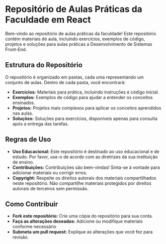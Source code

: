 <h1>Repositório de Aulas Práticas da Faculdade em React</h1>
<p>Bem-vindo ao repositório de aulas práticas da faculdade! Este repositório contém materiais de aula, incluindo exercícios, exemplos de código, projetos e soluções para aulas práticas a Desenvolvimento de Sistemas Front-End.</p>

<h2>Estrutura do Repositório</h2>
<p>O repositório é organizado em pastas, cada uma representando um conjunto de aulas. Dentro de cada pasta, você encontrará:</p>

<ul>
  <li><strong>Exercícios:</strong> Materiais para prática, incluindo instruções e código inicial.</li>
  <li><strong>Exemplos:</strong> Exemplos de código para ajudar a entender os conceitos ensinados.</li>
  <li><strong>Projetos:</strong> Projetos mais complexos para aplicar os conceitos aprendidos nas aulas.</li>
  <li><strong>Soluções:</strong> Soluções para exercícios, disponíveis apenas para consulta após a entrega das tarefas.</li>
</ul>

<h2>Regras de Uso</h2>
<ul>
  <li><strong>Uso Educacional:</strong> Este repositório é destinado ao uso educacional e de estudo. Por favor, use-o de acordo com as diretrizes da sua instituição de ensino.</li>
  <li><strong>Contribuições:</strong> Contribuições são bem-vindas! Sinta-se à vontade para adicionar materiais ou corrigir erros.</li>
  <li><strong>Copyright:</strong> Respeite os direitos autorais dos materiais compartilhados neste repositório. Não compartilhe materiais protegidos por direitos autorais de terceiros sem permissão.</li>
</ul>

<h2>Como Contribuir</h2>

<ul>
  <li><strong>Fork este repositório:</strong> Crie uma cópia do repositório para sua conta.</li>
  <li><strong>Faça as alterações deseadas:</strong> Adicione ou modifique materiais conforme necessário</li>
  <li><strong>Submeta um pull request:</strong> Explique as alterações que você fez para revisão.</li>
</ul>
